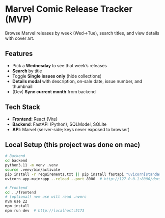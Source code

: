 # Marvel Comic Release Tracker (MVP)

Browse Marvel releases by week (Wed→Tue), search titles, and view details with cover art.

## Features
- Pick a **Wednesday** to see that week’s releases
- **Search** by title
- Toggle **Single issues only** (hide collections)
- **Details modal** with description, on-sale date, issue number, and thumbnail
- (Dev) **Sync current month** from backend

## Tech Stack
- **Frontend**: React (Vite)
- **Backend**: FastAPI (Python), SQLModel, SQLite
- **API**: Marvel (server-side; keys never exposed to browser)

## Local Setup (this project was done on mac)
```bash
# Backend
cd backend
python3.11 -m venv .venv
source .venv/bin/activate
pip install -r requirements.txt || pip install fastapi "uvicorn[standard]" sqlmodel pydantic python-dotenv requests
uvicorn app.main:app --reload --port 8000  # http://127.0.0.1:8000/docs

# Frontend
cd ../frontend
# (optional) nvm use will read .nvmrc
nvm use 22
npm install
npm run dev  # http://localhost:5173
